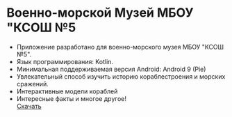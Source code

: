 # Военно-морской Музей МБОУ "КСОШ №5
+ Приложение разработано для военно-морского музея МБОУ "КСОШ №5".
+ Язык программирования: Kotlin.
+ Минимальная поддерживаемая версия Android: Android 9 (Pie)
+ Увлекательный способ изучить историю кораблестроения и морских сражений.
+ Интерактивные модели кораблей
+ Интересные факты и многое другое! \
[Скачать](https://drive.google.com/drive/folders/1rj8yJsLR-H0rNwsxUoVI6gi1ssQx3SeI)

